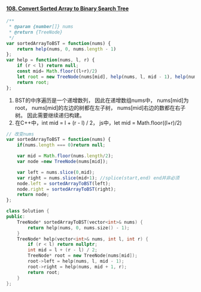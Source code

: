 #### [108. Convert Sorted Array to Binary Search Tree](https://leetcode-cn.com/problems/convert-sorted-array-to-binary-search-tree/)

```javascript
/**
 * @param {number[]} nums
 * @return {TreeNode}
 */
var sortedArrayToBST = function(nums) {
    return help(nums, 0, nums.length - 1)
};
var help = function(nums, l, r) {
    if (r < l) return null;
    const mid= Math.floor((l+r)/2)
    let root = new TreeNode(nums[mid], help(nums, l, mid - 1), help(nums, mid + 1, r));
    return root;
};
```

1. BST的中序遍历是一个递增数列， 因此在递增数组nums中， nums[mid]为root，  nums[mid]的左边的树都在左子树， nums[mid]右边的数都在右子树。 因此需要继续递归构建。
2. 在C++中，int mid = l + (r - l) / 2， js中，let mid = Math.floor((l+r)/2)

```javascript
// 改变nums
var sortedArrayToBST = function(nums) {
    if(nums.length === 0)return null;

    var mid = Math.floor(nums.length/2);
    var node =new TreeNode(nums[mid]);

    var left = nums.slice(0,mid);
    var right = nums.slice(mid+1); //splice(start,end) end并非必须
    node.left = sortedArrayToBST(left);
    node.right = sortedArrayToBST(right);
    return node;
};
```

```c++
class Solution {
public:
    TreeNode* sortedArrayToBST(vector<int>& nums) {
        return help(nums, 0, nums.size() - 1);
    }
    TreeNode* help(vector<int>& nums, int l, int r) {
        if (r < l) return nullptr;
        int mid = l + (r - l) / 2;
        TreeNode* root = new TreeNode(nums[mid]);
        root->left = help(nums, l, mid - 1);
        root->right = help(nums, mid + 1, r);
        return root;
    }
};
```

